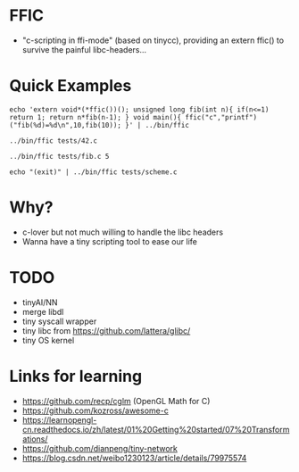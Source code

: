# FFIC

* "c-scripting in ffi-mode" (based on tinycc), providing an extern ffic() to survive the painful libc-headers...

# Quick Examples

```
echo 'extern void*(*ffic())(); unsigned long fib(int n){ if(n<=1) return 1; return n*fib(n-1); } void main(){ ffic("c","printf")("fib(%d)=%d\n",10,fib(10)); }' | ../bin/ffic

../bin/ffic tests/42.c

../bin/ffic tests/fib.c 5

echo "(exit)" | ../bin/ffic tests/scheme.c
```

# Why?

* c-lover but not much willing to handle the libc headers
* Wanna have a tiny scripting tool to ease our life

# TODO

* tinyAI/NN
* merge libdl
* tiny syscall wrapper
* tiny libc from https://github.com/lattera/glibc/
* tiny OS kernel

# Links for learning

* https://github.com/recp/cglm (OpenGL Math for C)
* https://github.com/kozross/awesome-c
* https://learnopengl-cn.readthedocs.io/zh/latest/01%20Getting%20started/07%20Transformations/
* https://github.com/dianpeng/tiny-network
* https://blog.csdn.net/weibo1230123/article/details/79975574
